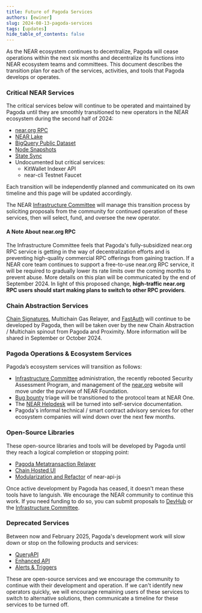 ```yaml
---
title: Future of Pagoda Services
authors: [ewiner]
slug: 2024-08-13-pagoda-services
tags: [updates]
hide_table_of_contents: false
---
```


As the NEAR ecosystem continues to decentralize, Pagoda will cease operations within the next six months and decentralize its functions into NEAR ecosystem teams and committees.  This document describes the transition plan for each of the services, activities, and tools that Pagoda develops or operates.

<!-- truncate -->

### Critical NEAR Services

The critical services below will continue to be operated and maintained by Pagoda until they are smoothly transitioned to new operators in the NEAR ecosystem during the second half of 2024:

-   [near.org RPC](https://docs.near.org/api/rpc/providers)
-   [NEAR Lake](https://docs.near.org/concepts/advanced/near-lake-framework)
-   [BigQuery Public Dataset](https://docs.near.org/build/data-infrastructure/big-query)
-   [Node Snapshots](https://near-nodes.io/intro/node-data-snapshots)
-   [State Sync](https://near-nodes.io/rpc/state-sync)
-   Undocumented but critical services:
    -   KitWallet Indexer API
    -   near-cli Testnet Faucet

Each transition will be independently planned and communicated on its own timeline and this page will be updated accordingly.

The NEAR [Infrastructure Committee](https://dev.near.org/infrastructure-committee.near/widget/near-prpsls-bos.components.pages.app?page=about) will manage this transition process by soliciting proposals from the community for continued operation of these services, then will select, fund, and oversee the new operator.

#### A Note About near.org RPC

The Infrastructure Committee feels that Pagoda's fully-subsidized near.org RPC service is getting in the way of decentralization efforts and is preventing high-quality commercial RPC offerings from gaining traction. If a NEAR core team continues to support a free-to-use near.org RPC service, it will be required to gradually lower its rate limits over the coming months to prevent abuse. More details on this plan will be communicated by the end of September 2024. In light of this proposed change, **high-traffic near.org RPC users should start making plans to switch to other RPC providers**.

### Chain Abstraction Services

[Chain Signatures](https://docs.near.org/concepts/abstraction/chain-signatures), Multichain Gas Relayer, and [FastAuth](https://docs.near.org/build/chain-abstraction/fastauth-sdk) will continue to be developed by Pagoda, then will be taken over by the new Chain Abstraction / Multichain spinout from Pagoda and Proximity. More information will be shared in September or October 2024.

### Pagoda Operations & Ecosystem Services

Pagoda’s ecosystem services will transition as follows:

-   [Infrastructure Committee](https://dev.near.org/infrastructure-committee.near/widget/near-prpsls-bos.components.pages.app?page=about) administration, the recently rebooted Security Assessment Program, and management of the [near.org](http://near.org) website will move under the purview of NEAR Foundation.
-   [Bug bounty](https://hackenproof.com/company/near/programs) triage will be transitioned to the protocol team at NEAR One.
-   The [NEAR Helpdesk](https://help.near.org/) will be turned into self-service documentation.
-   Pagoda's informal technical / smart contract advisory services for other ecosystem companies will wind down over the next few months.

### Open-Source Libraries

These open-source libraries and tools will be developed by Pagoda until they reach a logical completion or stopping point:

-   [Pagoda Metatransaction Relayer](https://github.com/near/pagoda-relayer-rs)
-   [Chain Hosted UI](https://github.com/near/chain-hosted-ui)
-   [Modularization and Refactor](https://t.me/neardev/53280) of near-api-js

Once active development by Pagoda has ceased, it doesn't mean these tools have to languish. We encourage the NEAR community to continue this work. If you need funding to do so, you can submit proposals to [DevHub](https://dev.near.org/devhub.near/widget/app) or the [Infrastructure Committee](https://dev.near.org/infrastructure-committee.near/widget/near-prpsls-bos.components.pages.app?page=about).

### Deprecated Services

Between now and February 2025, Pagoda's development work will slow down or stop on the following products and services:

-   [QueryAPI](https://docs.near.org/build/data-infrastructure/query-api/intro)
-   [Enhanced API](https://docs.near.org/pagoda/rpc/api)
-   [Alerts & Triggers](https://docs.near.org/pagoda/alerts/intro)

These are open-source services and we encourage the community to continue with their development and operation. If we can't identify new operators quickly, we will encourage remaining users of these services to switch to alternative solutions, then communicate a timeline for these services to be turned off.
